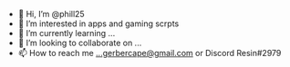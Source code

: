 - 👋 Hi, I’m @phill25
- 👀 I’m interested in apps and gaming scrpts
- 🌱 I’m currently learning ...
- 💞️ I’m looking to collaborate on ...
- 📫 How to reach me ...gerbercape@gmail.com or Discord Resin#2979

<!---
phill25/phill25 is a ✨ special ✨ repository because its `README.md` (this file) appears on your GitHub profile.
You can click the Preview link to take a look at your changes.
--->
